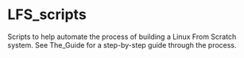 # LFS_scripts
Scripts to help automate the process of building a Linux From Scratch system.
See The_Guide for a step-by-step guide through the process.
